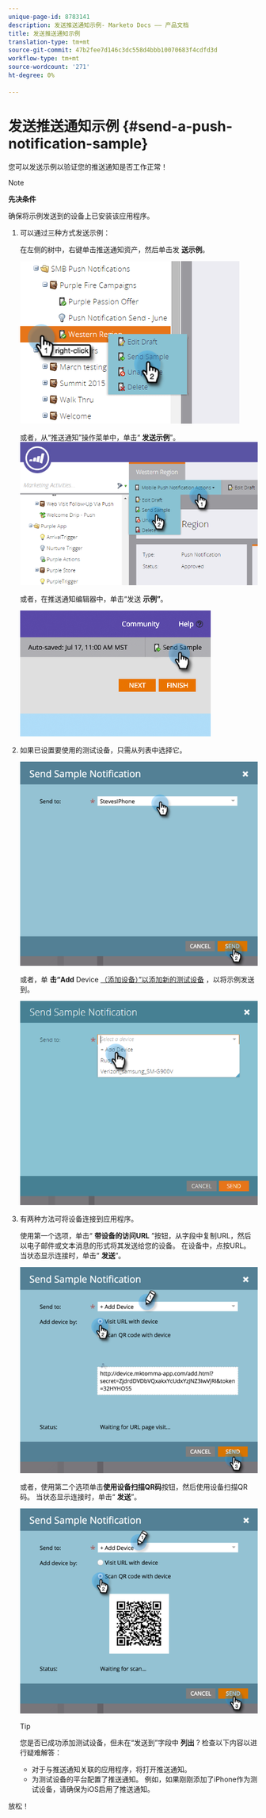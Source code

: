 ```yaml
---
unique-page-id: 8783141
description: 发送推送通知示例- Marketo Docs —— 产品文档
title: 发送推送通知示例
translation-type: tm+mt
source-git-commit: 47b2fee7d146c3dc558d4bbb10070683f4cdfd3d
workflow-type: tm+mt
source-wordcount: '271'
ht-degree: 0%

---
```



# 发送推送通知示例 {#send-a-push-notification-sample}

您可以发送示例以验证您的推送通知是否工作正常！

>[!NOTE]
>
>**先决条件**
>
>确保将示例发送到的设备上已安装该应用程序。

1. 可以通过三种方式发送示例：

   在左侧的树中，右键单击推送通知资产，然后单击发 **送示例**。

   ![](assets/image2015-7-13-11-3a26-3a15.png)

   或者，从“推送通知”操作菜单中，单击“ **发送示例**”。\
   ![](assets/image2015-7-13-11-3a28-3a37.png)

   或者，在推送通知编辑器中，单击“发送 **示例”**。

   ![](assets/image2015-7-20-13-3a29-3a3.png)

1. 如果已设置要使用的测试设备，只需从列表中选择它。

   ![](assets/image2015-7-29-8-3a25-3a17.png)

   或者，单 **击“Add** Device [（添加设备）”以添加新的测试设备](adding-a-new-test-device.md) ，以将示例发送到。

   ![](assets/image2015-7-13-11-3a34-3a21.png)

1. 有两种方法可将设备连接到应用程序。

   使用第一个选项，单击“ **带设备的访问URL** ”按钮，从字段中复制URL，然后以电子邮件或文本消息的形式将其发送给您的设备。 在设备中，点按URL。 当状态显示连接时，单击“ **发送**”。

   ![](assets/image2015-7-29-8-3a29-3a18.png)

   或者，使用第二个选项单击**使用设备扫描QR码**按钮，然后使用设备扫描QR码。 当状态显示连接时，单击“ **发送**”。

   ![](assets/image2015-7-29-8-3a31-3a20.png)

   >[!TIP]
   >
   >您是否已成功添加测试设备，但未在“发送到”字段中 **列出** ? 检查以下内容以进行疑难解答：
   >
   >    
   >    
   >    * 对于与推送通知关联的应用程序，将打开推送通知。
      >    
      >    
      >
      >    
      >    
      >    




   * 为测试设备的平台配置了推送通知。 例如，如果刚刚添加了iPhone作为测试设备，请确保为iOS启用了推送通知。


放松！